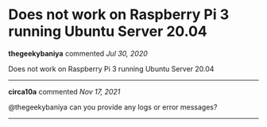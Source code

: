 # Does not work on Raspberry Pi 3 running Ubuntu Server 20.04

**thegeekybaniya** commented *Jul 30, 2020*

Does not work on Raspberry Pi 3 running Ubuntu Server 20.04
<br />
***


**circa10a** commented *Nov 17, 2021*

@thegeekybaniya can you provide any logs or error messages?
***

